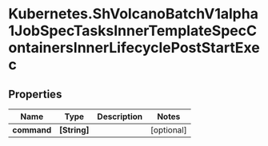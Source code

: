 # Kubernetes.ShVolcanoBatchV1alpha1JobSpecTasksInnerTemplateSpecContainersInnerLifecyclePostStartExec

## Properties

Name | Type | Description | Notes
------------ | ------------- | ------------- | -------------
**command** | **[String]** |  | [optional] 


